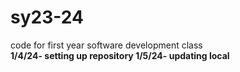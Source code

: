 # sy23-24
code for first year software development class
<br>
<b>1/4/24<b>- setting up repository
<b>1/5/24<b>- updating local

